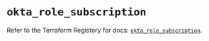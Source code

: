 # `okta_role_subscription`

Refer to the Terraform Registory for docs: [`okta_role_subscription`](https://registry.terraform.io/providers/okta/okta/4.4.3/docs/resources/role_subscription).

